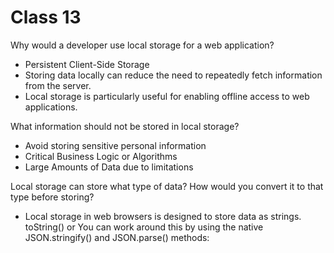 # Class 13

Why would a developer use local storage for a web application?
- Persistent Client-Side Storage
- Storing data locally can reduce the need to repeatedly fetch information from the server. 
-  Local storage is particularly useful for enabling offline access to web applications.

What information should not be stored in local storage?
- Avoid storing sensitive personal information
- Critical Business Logic or Algorithms
- Large Amounts of Data due to limitations

Local storage can store what type of data? How would you convert it to that type before storing?
- Local storage in web browsers is designed to store data as strings. toString() or You can work around this by using the native JSON.stringify() and JSON.parse() methods: